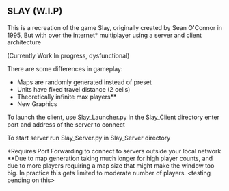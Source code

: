 ## SLAY (W.I.P)

This is a recreation of the game Slay, originally created by Sean O'Connor in 1995, But with over the internet* multiplayer using a server and client architecture

(Currently Work In progress, dysfunctional)

There are some differences in gameplay:

- Maps are randomly generated instead of preset
- Units have fixed travel distance (2 cells)
- Theoretically infinite max players**
- New Graphics

To launch the client, use Slay_Launcher.py in the Slay_Client directory
enter port and address of the server to connect

To start server run Slay_Server.py in Slay_Server directory

\*Requires Port Forwarding to connect to servers outside your local network<br>
\*\*Due to map generation taking much longer for high player counts, and due to more players requiring a map size that might make the window too big. In practice this gets limited to moderate number of players. \<testing pending on this\>